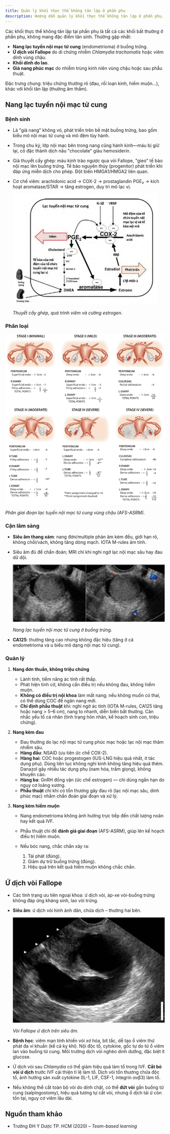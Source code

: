 ```yaml
---
title: Quản lý khối thực thể không tân lập ở phần phụ
description: Hướng dẫn quản lý khối thực thể không tân lập ở phần phụ.
---
```


Các khối thực thể không tân lập tại phần phụ là tất cả các khối bất thường ở phần phụ, không mang đặc điểm tân sinh. Thường gặp nhất:

- **Nang lạc tuyến nội mạc tử cung** (endometrioma) ở buồng trứng.
- **Ứ dịch vòi Fallope** do di chứng nhiễm _Chlamydia trachomatis_ hoặc viêm dính vùng chậu.
- **Khối dính do lao**.
- **Giả nang phúc mạc** do nhiễm trùng kinh niên vùng chậu hoặc sau phẫu thuật.

Đặc trưng chung: triệu chứng thường rõ (đau, rối loạn kinh, hiếm muộn...), khác với khối tân lập (thường âm thầm).

## Nang lạc tuyến nội mạc tử cung

### Bệnh sinh

- Là "giả nang" không vỏ, phát triển trên bề mặt buồng trứng, bao gồm biểu mô nội mạc tử cung và mô đệm tùy hành.
- Trong chu kỳ, lớp nội mạc bên trong nang cũng hành kinh—máu bị giữ lại, cô đặc thành dịch nâu "chocolate" giàu hemosiderin.
- Giả thuyết cấy ghép: máu kinh trào ngược qua vòi Fallope, "gieo" tế bào nội mạc lên buồng trứng. Tế bào nguyên thủy (progenitor) phát triển khi đáp ứng miễn dịch cho phép. Đột biến HMGA1/HMGA2 liên quan.
- Cơ chế viêm: arachidonic acid → COX-2 → prostaglandin PGE₂ → kích hoạt aromatase/STAR → tăng estrogen, duy trì mô lạc vị.

  ![Thuyết cấy ghép, quá trình viêm và cường estrogen](./_images/quan-ly-khoi-thuc-the-khong-tan-lap-phan-phu/thuyet-cay-ghep-qua-trinh-viem-va-cuong-estrogen.png)

  _Thuyết cấy ghép, quá trình viêm và cường estrogen._

### Phân loại

![Phân giai đoạn lạc tuyến nội mạc tử cung vùng chậu (AFS-ASRM)](./_images/quan-ly-khoi-thuc-the-khong-tan-lap-phan-phu/AFS-ASRM.png)

_Phân giai đoạn lạc tuyến nội mạc tử cung vùng chậu (AFS-ASRM)._

### Cận lâm sàng

- **Siêu âm thang xám**: nang đơn/multiple phản âm kém đều, giới hạn rõ, không chồi/vách, không tăng dòng mạch. IOTA M-rules âm tính.
- Siêu âm đủ để chẩn đoán; MRI chỉ khi nghi ngờ lạc nội mạc sâu hay đau dữ dội.

  ![Nang lạc tuyến nội mạc tử cung ở buồng trứng](./_images/quan-ly-khoi-thuc-the-khong-tan-lap-phan-phu/nang-lac-tuyen-noi-mac-tu-cung-tren-sieu-am.png)

  _Nang lạc tuyến nội mạc tử cung ở buồng trứng._

- **CA125**: thường tăng cao nhưng không đặc hiệu (tăng ở cả endometrioma và u biểu mô dạng nội mạc tử cung).

### Quản lý

1. **Nang đơn thuần, không triệu chứng**

   - Lành tính, tiềm năng ác tính rất thấp.
   - Phát hiện tình cờ, không cần điều trị nếu không đau, không hiếm muộn.
   - **Không có điều trị nội khoa** làm mất nang; nếu không muốn có thai, có thể dùng COC để ngăn nang mới.
   - **Chỉ định phẫu thuật** khi: nghi ngờ ác tính (IOTA M-rules, CA125 tăng hoặc nang > 5–6 cm), nang to nhanh, diễn biến bất thường. Cân nhắc yếu tố cá nhân (tình trạng hôn nhân, kế hoạch sinh con, triệu chứng).

2. **Nang kèm đau**

   - Đau thường do lạc nội mạc tử cung phúc mạc hoặc lạc nội mạc thâm nhiễm sâu.
   - **Hàng đầu**: NSAID (ưu tiên ức chế COX-2).
   - **Hàng hai**: COC hoặc progestogen (IUS-LNG hiệu quả nhất, ít tác dụng phụ). Dùng liên tục không nghỉ kinh không tăng hiệu quả thêm. Danazol gây nhiều tác dụng phụ (nam hóa, trầm giọng), không khuyến cáo.
   - **Hàng ba**: GnRH đồng vận (ức chế estrogen) — chỉ dùng ngắn hạn do nguy cơ loãng xương.
   - **Phẫu thuật** chỉ khi có tổn thương gây đau rõ (lạc nội mạc sâu, dính phúc mạc) nhằm chẩn đoán giai đoạn và xử lý.

3. **Nang kèm hiếm muộn**

   - Nang endometrioma không ảnh hưởng trực tiếp đến chất lượng noãn hay kết quả IVF.
   - Phẫu thuật chỉ để **đánh giá giai đoạn** (AFS-ASRM), giúp lên kế hoạch điều trị hiếm muộn.
   - Nếu bóc nang, chắc chắn xảy ra:

     1. Tái phát (đúng).
     2. Giảm dự trữ buồng trứng (đúng).
     3. Hiệu quả trên kết quả hiếm muộn không chắc chắn.

## Ứ dịch vòi Fallope

- Các tình trạng ưu tiên ngoại khoa: ứ dịch vòi, áp-xe vòi-buồng trứng không đáp ứng kháng sinh, lao vòi trứng.
- **Siêu âm**: ứ dịch vòi hình ảnh dãn, chứa dịch – thường hai bên.

  ![Vòi Fallope ứ dịch trên siêu âm](./_images/quan-ly-khoi-thuc-the-khong-tan-lap-phan-phu/u-dich-voi-fallope-tren-sieu-am.png)

  _Vòi Fallope ứ dịch trên siêu âm._

- **Bệnh học**: viêm mạn tính khiến vòi xơ hóa, bít tắc, dễ tạo ổ viêm thứ phát đa vi khuẩn (kể cả kỵ khí). Nội độc tố, cytokine, gốc tự do từ ổ viêm lan vào buồng tử cung. Môi trường dịch vòi nghèo dinh dưỡng, đặc biệt ít glucose.
- Ứ dịch vòi sau _Chlamydia_ có thể giảm hiệu quả làm tổ trong IVF. **Cắt bỏ vòi ứ dịch** trước IVF cải thiện tỉ lệ làm tổ. Dịch vòi tổn thương chứa độc tố, ảnh hưởng sản xuất cytokine (IL-1, LIF, CSF-1, integrin αvβ3) làm tổ.
- Nếu không thể cắt toàn bộ vòi do dính chặt, có thể **đứt vòi** gần buồng tử cung (salpingostomy), hiệu quả tương tự cắt vòi, nhưng ổ dịch tái ứ còn tồn tại, nguy cơ viêm lâu dài.

## Nguồn tham khảo

- Trường ĐH Y Dược TP. HCM (2020) – _Team-based learning_
